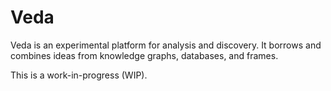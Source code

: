 Veda
====

Veda is an experimental platform for analysis and discovery. It borrows and combines ideas from
knowledge graphs, databases, and frames.

This is a work-in-progress (WIP).

